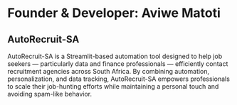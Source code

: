 # Founder & Developer: Aviwe Matoti
## AutoRecruit-SA
AutoRecruit-SA is a Streamlit-based automation tool designed to help job seekers — particularly data and finance professionals — efficiently contact recruitment agencies across South Africa.
By combining automation, personalization, and data tracking, AutoRecruit-SA empowers professionals to scale their job-hunting efforts while maintaining a personal touch and avoiding spam-like behavior.

